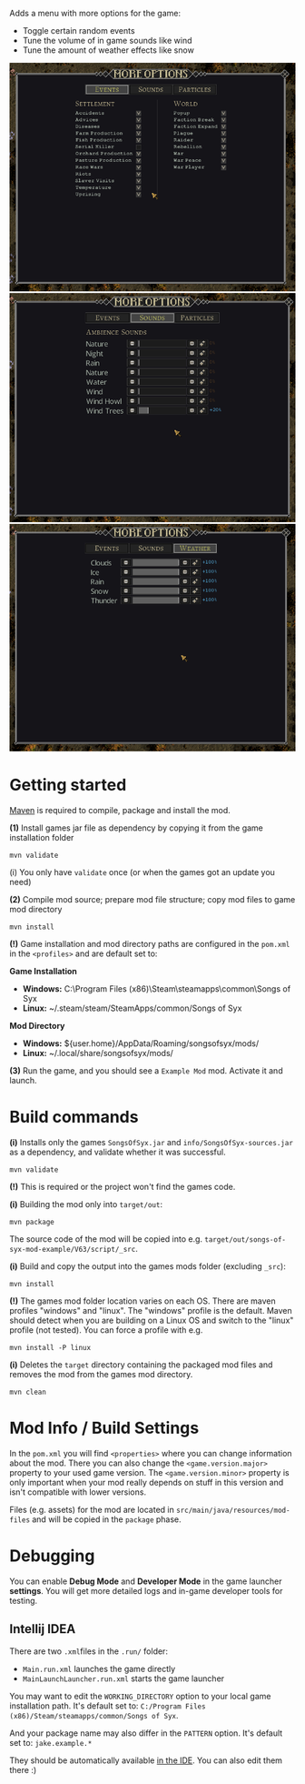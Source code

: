 Adds a menu with more options for the game:

* Toggle certain random events
* Tune the volume of in game sounds like wind
* Tune the amount of weather effects like snow

![Events](doc/img/events.png)
![Sounds](doc/img/sounds.png)
![Weather](doc/img/weather.png)

# Getting started

[Maven](https://maven.apache.org/) is required to compile, package and install the mod.

**(1)** Install games jar file as dependency by copying it from the game installation folder
```
mvn validate 
```

(i) You only have `validate` once (or when the games got an update you need)

**(2)** Compile mod source; prepare mod file structure; copy mod files to game mod directory
```
mvn install 
```


**(!)** Game installation and mod directory paths are configured in the `pom.xml` in the `<profiles>` and are default set to:

**Game Installation**
* **Windows:** C:\Program Files (x86)\Steam\steamapps\common\Songs of Syx
* **Linux:** ~/.steam/steam/SteamApps/common/Songs of Syx

**Mod Directory**
* **Windows:** ${user.home}/AppData/Roaming/songsofsyx/mods/
* **Linux:** ~/.local/share/songsofsyx/mods/


**(3)** Run the game, and you should see a `Example Mod` mod. Activate it and launch.

# Build commands

**(i)** Installs only the games `SongsOfSyx.jar` and `info/SongsOfSyx-sources.jar` as a dependency, and validate whether it was successful.
```
mvn validate
```

**(!)** This is required or the project won't find the games code.

**(i)** Building the mod only into `target/out`:
```
mvn package
```

The source code of the mod will be copied into e.g. `target/out/songs-of-syx-mod-example/V63/script/_src`.

**(i)** Build and copy the output into the games mods folder (excluding `_src`):
```
mvn install
```

**(!)** The games mod folder location varies on each OS. There are maven profiles "windows" and "linux". The "windows" profile is the default.
Maven should detect when you are building on a Linux OS and switch to the "linux" profile (not tested).
You can force a profile with e.g.

```
mvn install -P linux
```

**(i)** Deletes the `target` directory containing the packaged mod files and removes the mod from the games mod directory.
```
mvn clean
```

# Mod Info / Build Settings

In the `pom.xml` you will find `<properties>` where you can change information about the mod.
There you can also change the `<game.version.major>` property to your used game version. 
The `<game.version.minor>` property is only important when your mod really depends on stuff in this version and isn't compatible with lower versions.

Files (e.g. assets) for the mod are located in `src/main/java/resources/mod-files` and will be copied in the `package` phase.

# Debugging

You can enable **Debug Mode** and **Developer Mode** in the game launcher **settings**. 
You will get more detailed logs and in-game developer tools for testing.

## Intellij IDEA

There are two `.xml`files in the `.run/` folder:

* `Main.run.xml` launches the game directly
* `MainLaunchLauncher.run.xml` starts the game launcher

You may want to edit the `WORKING_DIRECTORY` option to your local game installation path.
It's default set to: `C:/Program Files (x86)/Steam/steamapps/common/Songs of Syx`.

And your package name may also differ in the `PATTERN` option.
It's default set to: `jake.example.*`

They should be automatically available [in the IDE](https://www.jetbrains.com/help/idea/run-debug-configuration.html). 
You can also edit them there :)


